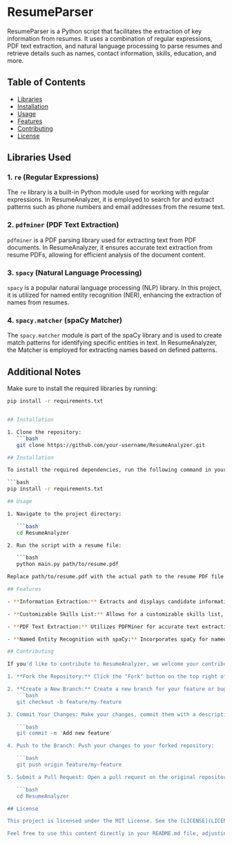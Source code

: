 # ResumeParser

ResumeParser is a Python script that facilitates the extraction of key information from resumes. It uses a combination of regular expressions, PDF text extraction, and natural language processing to parse resumes and retrieve details such as names, contact information, skills, education, and more.

## Table of Contents
- [Libraries](#libraries)
- [Installation](#installation)
- [Usage](#usage)
- [Features](#features)
- [Contributing](#contributing)
- [License](#license)

## Libraries Used

### 1. `re` (Regular Expressions)

The `re` library is a built-in Python module used for working with regular expressions. In ResumeAnalyzer, it is employed to search for and extract patterns such as phone numbers and email addresses from the resume text.

### 2. `pdfminer` (PDF Text Extraction)

`pdfminer` is a PDF parsing library used for extracting text from PDF documents. In ResumeAnalyzer, it ensures accurate text extraction from resume PDFs, allowing for efficient analysis of the document content.

### 3. `spacy` (Natural Language Processing)

`spacy` is a popular natural language processing (NLP) library. In this project, it is utilized for named entity recognition (NER), enhancing the extraction of names from resumes.

### 4. `spacy.matcher` (spaCy Matcher)

The `spacy.matcher` module is part of the spaCy library and is used to create match patterns for identifying specific entities in text. In ResumeAnalyzer, the Matcher is employed for extracting names based on defined patterns.

## Additional Notes

Make sure to install the required libraries by running:

```bash
pip install -r requirements.txt


## Installation

1. Clone the repository:
   ```bash
   git clone https://github.com/your-username/ResumeAnalyzer.git

## Installation

To install the required dependencies, run the following command in your terminal:

```bash
pip install -r requirements.txt

## Usage

1. Navigate to the project directory:

   ```bash
   cd ResumeAnalyzer

2. Run the script with a resume file:

   ```bash
   python main.py path/to/resume.pdf

Replace path/to/resume.pdf with the actual path to the resume PDF file you want to analyze.

## Features

- **Information Extraction:** Extracts and displays candidate information from resumes, including names, contact information, email addresses, skills, and education details.

- **Customizable Skills List:** Allows for a customizable skills list, enabling tailored extraction based on specific requirements.

- **PDF Text Extraction:** Utilizes PDFMiner for accurate text extraction from PDF documents, ensuring reliable parsing of resume content.

- **Named Entity Recognition with spaCy:** Incorporates spaCy for named entity recognition, enhancing the extraction of names and improving overall accuracy.

## Contributing

If you'd like to contribute to ResumeAnalyzer, we welcome your contributions! Please follow these steps:

1. **Fork the Repository:** Click the "Fork" button on the top right of this repository to create your own copy.

2. **Create a New Branch:** Create a new branch for your feature or bug fix. For example:
   ```bash
   git checkout -b feature/my-feature

3. Commit Your Changes: Make your changes, commit them with a descriptive message:

   ```bash
   git commit -m 'Add new feature'

4. Push to the Branch: Push your changes to your forked repository:

   ```bash
   git push origin feature/my-feature

5. Submit a Pull Request: Open a pull request on the original repository. Provide a detailed description of your changes.

   ```bash
   cd ResumeAnalyzer

## License

This project is licensed under the MIT License. See the [LICENSE](LICENSE) file for details.

Feel free to use this content directly in your README.md file, adjusting details according to your specific project.






